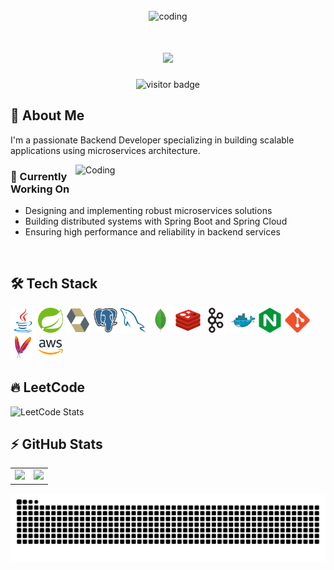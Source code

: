 <br clear="both">

<div align="center">
    <img height="300" width="700" src="https://media2.giphy.com/media/v1.Y2lkPTc5MGI3NjExZWNmNnV1aDVmNGxlajR3aWExN2FqNG9tdWJmbnk2c3o4OXRpdHYzZyZlcD12MV9pbnRlcm5hbF9naWZfYnlfaWQmY3Q9Zw/LwxzFXEymTsf6/giphy.gif" alt="coding" />
</div>

<h1 align="center">
  <img src="https://readme-typing-svg.herokuapp.com/?lines=Hello,+I'm+Tagir!;Welcome+to+my+profile!&center=true&size=30">
</h1>


<div align="center">
  <img src="https://visitor-badge.laobi.icu/badge?page_id=tishembitov.tishembitov&left_text=Profile%20Views&left_color=gray&right_color=blue" alt="visitor badge"/>
</div>

## 🚀 About Me

I'm a passionate Backend Developer specializing in building scalable applications using microservices architecture.

<img align="right" alt="Coding" width="400" src="https://i.pinimg.com/originals/b1/5b/d5/b15bd596014d9d9310e59b07b85da550.gif">

### 🔭 Currently Working On
- Designing and implementing robust microservices solutions
- Building distributed systems with Spring Boot and Spring Cloud
- Ensuring high performance and reliability in backend services

<br clear="both">

## 🛠 Tech Stack

<p align="left">
  <img src="https://raw.githubusercontent.com/devicons/devicon/master/icons/java/java-original.svg" alt="java" width="40" height="40"/>
  <img src="https://raw.githubusercontent.com/devicons/devicon/master/icons/spring/spring-original.svg" alt="spring" width="40" height="40"/>
  <img src="https://raw.githubusercontent.com/devicons/devicon/master/icons/hibernate/hibernate-original.svg" alt="hibernate" width="40" height="40"/>
  <img src="https://raw.githubusercontent.com/devicons/devicon/master/icons/postgresql/postgresql-original.svg" alt="postgresql" width="40" height="40"/>
  <img src="https://raw.githubusercontent.com/devicons/devicon/master/icons/mysql/mysql-original.svg" alt="mysql" width="40" height="40"/>
  <img src="https://raw.githubusercontent.com/devicons/devicon/master/icons/mongodb/mongodb-original.svg" alt="mongodb" width="40" height="40"/>
  <img src="https://raw.githubusercontent.com/devicons/devicon/master/icons/redis/redis-original.svg" alt="redis" width="40" height="40"/>
  <img src="https://raw.githubusercontent.com/devicons/devicon/master/icons/apachekafka/apachekafka-original.svg" alt="kafka" width="40" height="40"/>
  <img src="https://raw.githubusercontent.com/devicons/devicon/master/icons/docker/docker-original.svg" alt="docker" width="40" height="40"/>
  <img src="https://raw.githubusercontent.com/devicons/devicon/master/icons/nginx/nginx-original.svg" alt="nginx" width="40" height="40"/>
  <img src="https://raw.githubusercontent.com/devicons/devicon/master/icons/git/git-original.svg" alt="git" width="40" height="40"/>
  <img src="https://raw.githubusercontent.com/devicons/devicon/master/icons/maven/maven-original.svg" alt="maven" width="40" height="40"/>
  <img src="https://raw.githubusercontent.com/devicons/devicon/master/icons/amazonwebservices/amazonwebservices-original-wordmark.svg" alt="aws" width="40" height="40"/>
</p>

## 🔥 LeetCode

<div align="left">

![LeetCode Stats](https://leetcard.jacoblin.cool/tishembitov?theme=dark&border=1&radius=20)

</div>

## ⚡ GitHub Stats
<table>
  <tr>
    <td>
      <img src="https://github-readme-stats.vercel.app/api?username=tishembitov&count_private=true&show_icons=true&theme=dracula&hide_border=true&bg_color=00000000&cache_seconds=1800" />
    </td>
    <td>
      <img src="https://github-readme-stats.vercel.app/api/top-langs/?username=tishembitov&layout=compact&theme=dracula&hide_border=true&bg_color=00000000&cache_seconds=1800" />
    </td>
  </tr>
</table>

<picture>
  <source media="(prefers-color-scheme: dark)" srcset="https://raw.githubusercontent.com/tishembitov/tishembitov/output/ocean-dark.svg" />
  <source media="(prefers-color-scheme: light)" srcset="https://raw.githubusercontent.com/tishembitov/tishembitov/output/ocean-snake.svg" />
  <img alt="github-snake" src="https://raw.githubusercontent.com/tishembitov/tishembitov/output/ocean-snake.svg" />
</picture>

